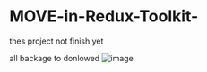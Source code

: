 # MOVE-in-Redux-Toolkit-

thes project not finish yet 

all backage to donlowed 
![image](https://user-images.githubusercontent.com/91463018/205482964-a0caa8ce-11d9-455c-b0dd-06e9311b2c86.png)
